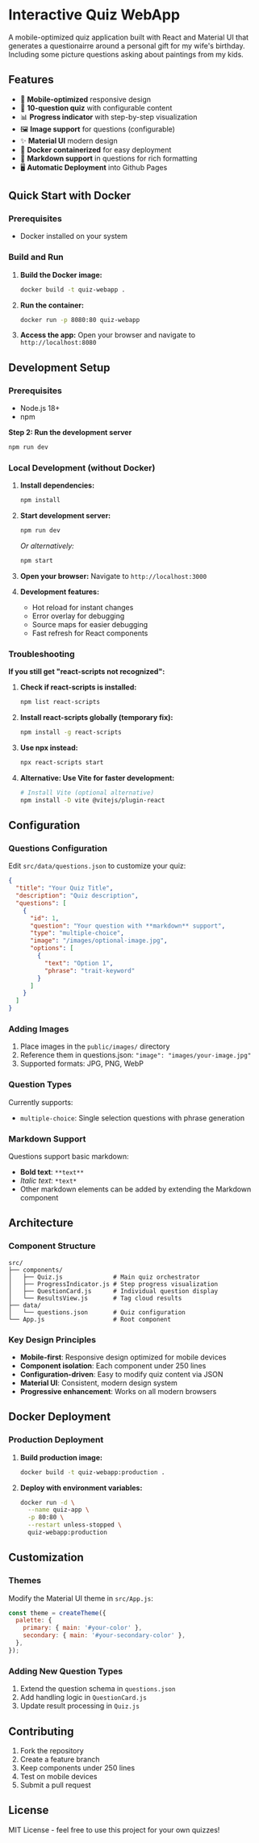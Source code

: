 # Interactive Quiz WebApp

A mobile-optimized quiz application built with React and Material UI that generates a questionairre around
a personal gift for my wife's birthday. Including some picture questions asking about paintings
from my kids.

## Features

- 📱 **Mobile-optimized** responsive design
- 🎯 **10-question quiz** with configurable content
- 📊 **Progress indicator** with step-by-step visualization
- 🖼️ **Image support** for questions (configurable)
- ✨ **Material UI** modern design
- 🐳 **Docker containerized** for easy deployment
- 📝 **Markdown support** in questions for rich formatting
- 🖥️ **Automatic Deployment** into Github Pages

## Quick Start with Docker

### Prerequisites
- Docker installed on your system

### Build and Run

1. **Build the Docker image:**
   ```bash
   docker build -t quiz-webapp .
   ```

2. **Run the container:**
   ```bash
   docker run -p 8080:80 quiz-webapp
   ```

3. **Access the app:**
   Open your browser and navigate to `http://localhost:8080`

## Development Setup

### Prerequisites
- Node.js 18+ 
- npm

**Step 2: Run the development server**
```bash
npm run dev
```

### Local Development (without Docker)

1. **Install dependencies:**
   ```bash
   npm install
   ```

2. **Start development server:**
   ```bash
   npm run dev
   ```
   *Or alternatively:*
   ```bash
   npm start
   ```

3. **Open your browser:**
   Navigate to `http://localhost:3000`

4. **Development features:**
   - Hot reload for instant changes
   - Error overlay for debugging  
   - Source maps for easier debugging
   - Fast refresh for React components

### Troubleshooting

**If you still get "react-scripts not recognized":**

1. **Check if react-scripts is installed:**
   ```bash
   npm list react-scripts
   ```

2. **Install react-scripts globally (temporary fix):**
   ```bash
   npm install -g react-scripts
   ```

3. **Use npx instead:**
   ```bash
   npx react-scripts start
   ```

4. **Alternative: Use Vite for faster development:**
   ```bash
   # Install Vite (optional alternative)
   npm install -D vite @vitejs/plugin-react
   ```

## Configuration

### Questions Configuration

Edit `src/data/questions.json` to customize your quiz:

```json
{
  "title": "Your Quiz Title",
  "description": "Quiz description",
  "questions": [
    {
      "id": 1,
      "question": "Your question with **markdown** support",
      "type": "multiple-choice",
      "image": "/images/optional-image.jpg",
      "options": [
        { 
          "text": "Option 1", 
          "phrase": "trait-keyword" 
        }
      ]
    }
  ]
}
```

### Adding Images

1. Place images in the `public/images/` directory
2. Reference them in questions.json: `"image": "images/your-image.jpg"`
3. Supported formats: JPG, PNG, WebP

### Question Types

Currently supports:
- `multiple-choice`: Single selection questions with phrase generation

### Markdown Support

Questions support basic markdown:
- **Bold text**: `**text**`
- *Italic text*: `*text*`
- Other markdown elements can be added by extending the Markdown component

## Architecture

### Component Structure

```
src/
├── components/
│   ├── Quiz.js              # Main quiz orchestrator
│   ├── ProgressIndicator.js # Step progress visualization
│   ├── QuestionCard.js      # Individual question display
│   └── ResultsView.js       # Tag cloud results
├── data/
│   └── questions.json       # Quiz configuration
└── App.js                   # Root component
```

### Key Design Principles

- **Mobile-first**: Responsive design optimized for mobile devices
- **Component isolation**: Each component under 250 lines
- **Configuration-driven**: Easy to modify quiz content via JSON
- **Material UI**: Consistent, modern design system
- **Progressive enhancement**: Works on all modern browsers

## Docker Deployment

### Production Deployment

1. **Build production image:**
   ```bash
   docker build -t quiz-webapp:production .
   ```

2. **Deploy with environment variables:**
   ```bash
   docker run -d \
     --name quiz-app \
     -p 80:80 \
     --restart unless-stopped \
     quiz-webapp:production
   ```
## Customization

### Themes

Modify the Material UI theme in `src/App.js`:

```javascript
const theme = createTheme({
  palette: {
    primary: { main: '#your-color' },
    secondary: { main: '#your-secondary-color' },
  },
});
```

### Adding New Question Types

1. Extend the question schema in `questions.json`
2. Add handling logic in `QuestionCard.js`
3. Update result processing in `Quiz.js`

## Contributing

1. Fork the repository
2. Create a feature branch
3. Keep components under 250 lines
4. Test on mobile devices
5. Submit a pull request

## License

MIT License - feel free to use this project for your own quizzes!